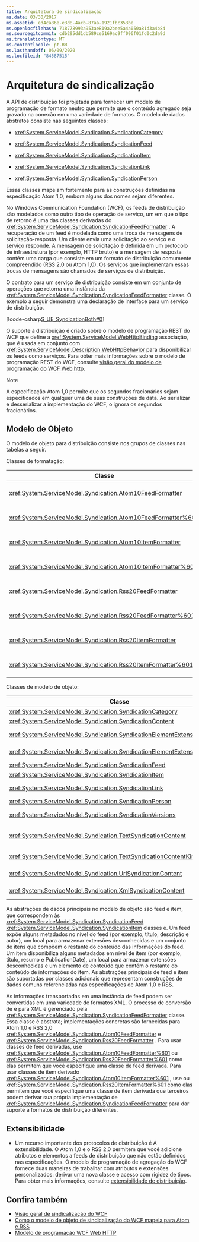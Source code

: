 ```yaml
---
title: Arquitetura de sindicalização
ms.date: 03/30/2017
ms.assetid: ed4ca86e-e3d8-4acb-87aa-1921fbc353be
ms.openlocfilehash: 718778993a953ae819a2bee5a4a050a81d3a4b84
ms.sourcegitcommit: cdb295dd1db589ce5169ac9ff096f01fd0c2da9d
ms.translationtype: MT
ms.contentlocale: pt-BR
ms.lasthandoff: 06/09/2020
ms.locfileid: "84587515"
---
```

# <a name="architecture-of-syndication"></a>Arquitetura de sindicalização
A API de distribuição foi projetada para fornecer um modelo de programação de formato neutro que permite que o conteúdo agregado seja gravado na conexão em uma variedade de formatos. O modelo de dados abstratos consiste nas seguintes classes:  
  
- <xref:System.ServiceModel.Syndication.SyndicationCategory>  
  
- <xref:System.ServiceModel.Syndication.SyndicationFeed>  
  
- <xref:System.ServiceModel.Syndication.SyndicationItem>  
  
- <xref:System.ServiceModel.Syndication.SyndicationLink>  
  
- <xref:System.ServiceModel.Syndication.SyndicationPerson>  
  
 Essas classes mapeiam fortemente para as construções definidas na especificação Atom 1,0, embora alguns dos nomes sejam diferentes.  
  
 No Windows Communication Foundation (WCF), os feeds de distribuição são modelados como outro tipo de operação de serviço, um em que o tipo de retorno é uma das classes derivadas do <xref:System.ServiceModel.Syndication.SyndicationFeedFormatter> . A recuperação de um feed é modelada como uma troca de mensagens de solicitação-resposta. Um cliente envia uma solicitação ao serviço e o serviço responde. A mensagem de solicitação é definida em um protocolo de infraestrutura (por exemplo, HTTP bruto) e a mensagem de resposta contém uma carga que consiste em um formato de distribuição comumente compreendido (RSS 2,0 ou Atom 1,0). Os serviços que implementam essas trocas de mensagens são chamados de serviços de distribuição.  
  
 O contrato para um serviço de distribuição consiste em um conjunto de operações que retorna uma instância da <xref:System.ServiceModel.Syndication.SyndicationFeedFormatter> classe. O exemplo a seguir demonstra uma declaração de interface para um serviço de distribuição.  
  
 [!code-csharp[S_UE_SyndicationBoth#0](../../../../samples/snippets/csharp/VS_Snippets_CFX/s_ue_syndicationboth/cs/service.cs#0)]  
  
 O suporte à distribuição é criado sobre o modelo de programação REST do WCF que define a <xref:System.ServiceModel.WebHttpBinding> associação, que é usada em conjunto com <xref:System.ServiceModel.Description.WebHttpBehavior> para disponibilizar os feeds como serviços. Para obter mais informações sobre o modelo de programação REST do WCF, consulte [visão geral do modelo de programação do WCF Web http](wcf-web-http-programming-model-overview.md).  
  
> [!NOTE]
> A especificação Atom 1,0 permite que os segundos fracionários sejam especificados em qualquer uma de suas construções de data. Ao serializar e desserializar a implementação do WCF, o ignora os segundos fracionários.  
  
## <a name="object-model"></a>Modelo de Objeto  
 O modelo de objeto para distribuição consiste nos grupos de classes nas tabelas a seguir.  
  
 Classes de formatação:  
  
|Classe|Descrição|  
|-----------|-----------------|  
|<xref:System.ServiceModel.Syndication.Atom10FeedFormatter>|Uma classe que serializa uma <xref:System.ServiceModel.Syndication.SyndicationFeed> instância para o formato Atom 1,0.|  
|<xref:System.ServiceModel.Syndication.Atom10FeedFormatter%601>|Uma classe que serializa <xref:System.ServiceModel.Syndication.SyndicationFeed> classes derivadas para o formato Atom 1,0.|  
|<xref:System.ServiceModel.Syndication.Atom10ItemFormatter>|Uma classe que serializa uma <xref:System.ServiceModel.Syndication.SyndicationItem> instância para o formato Atom 1,0.|  
|<xref:System.ServiceModel.Syndication.Atom10ItemFormatter%601>|Uma classe que serializa <xref:System.ServiceModel.Syndication.SyndicationItem> classes derivadas para o formato Atom 1,0.|  
|<xref:System.ServiceModel.Syndication.Rss20FeedFormatter>|Uma classe que serializa uma <xref:System.ServiceModel.Syndication.SyndicationFeed> instância para o formato RSS 2,0.|  
|<xref:System.ServiceModel.Syndication.Rss20FeedFormatter%601>|Uma classe que serializa <xref:System.ServiceModel.Syndication.SyndicationFeed> classes derivadas para o formato RSS 2,0.|  
|<xref:System.ServiceModel.Syndication.Rss20ItemFormatter>|Uma classe que serializa uma <xref:System.ServiceModel.Syndication.SyndicationItem> instância para o formato RSS 2,0.|  
|<xref:System.ServiceModel.Syndication.Rss20ItemFormatter%601>|Uma classe que serializa <xref:System.ServiceModel.Syndication.SyndicationItem> classes derivadas para o formato RSS 2,0.|  
  
 Classes de modelo de objeto:  
  
|Classe|Descrição|  
|-----------|-----------------|  
|<xref:System.ServiceModel.Syndication.SyndicationCategory>|Uma classe que representa a categoria de um feed de sindicalização.|  
|<xref:System.ServiceModel.Syndication.SyndicationContent>|Uma classe base que representa o conteúdo de sindicalização.|  
|<xref:System.ServiceModel.Syndication.SyndicationElementExtension>|Uma classe que representa uma extensão do elemento de sindicalização.|  
|<xref:System.ServiceModel.Syndication.SyndicationElementExtensionCollection>|Uma coleção de objetos <xref:System.ServiceModel.Syndication.SyndicationElementExtension>.|  
|<xref:System.ServiceModel.Syndication.SyndicationFeed>|Uma classe que representa um objeto de feed de nível superior.|  
|<xref:System.ServiceModel.Syndication.SyndicationItem>|Uma classe que representa um item de feed.|  
|<xref:System.ServiceModel.Syndication.SyndicationLink>|Uma classe que representa um link dentro de um feed ou item de distribuição.|  
|<xref:System.ServiceModel.Syndication.SyndicationPerson>|Uma classe que representa uma construção de pessoa Atom.|  
|<xref:System.ServiceModel.Syndication.SyndicationVersions>|Uma classe que representa as versões de protocolo de distribuição com suporte.|  
|<xref:System.ServiceModel.Syndication.TextSyndicationContent>|Uma classe que representa qualquer <xref:System.ServiceModel.Syndication.SyndicationItem> conteúdo a ser exibido para um usuário final.|  
|<xref:System.ServiceModel.Syndication.TextSyndicationContentKind>|Uma enumeração que representa os diferentes tipos de conteúdo de distribuição de texto com suporte.|  
|<xref:System.ServiceModel.Syndication.UrlSyndicationContent>|Uma classe que representa o conteúdo de distribuição que consiste em uma URL para outro recurso.|  
|<xref:System.ServiceModel.Syndication.XmlSyndicationContent>|Uma classe que representa o conteúdo de distribuição que não deve ser exibido em um navegador.|  
  
 As abstrações de dados principais no modelo de objeto são feed e item, que correspondem às <xref:System.ServiceModel.Syndication.SyndicationFeed> <xref:System.ServiceModel.Syndication.SyndicationItem> classes e. Um feed expõe alguns metadados no nível do feed (por exemplo, título, descrição e autor), um local para armazenar extensões desconhecidas e um conjunto de itens que compõem o restante do conteúdo das informações do feed. Um item disponibiliza alguns metadados em nível de item (por exemplo, título, resumo e PublicationDate), um local para armazenar extensões desconhecidas e um elemento de conteúdo que contém o restante do conteúdo de informações do item. As abstrações principais de feed e item são suportadas por classes adicionais que representam construções de dados comuns referenciadas nas especificações de Atom 1,0 e RSS.  
  
 As informações transportadas em uma instância de feed podem ser convertidas em uma variedade de formatos XML. O processo de conversão de e para XML é gerenciado pela <xref:System.ServiceModel.Syndication.SyndicationFeedFormatter> classe. Essa classe é abstrata; implementações concretas são fornecidas para Atom 1,0 e RSS 2,0 <xref:System.ServiceModel.Syndication.Atom10FeedFormatter> e <xref:System.ServiceModel.Syndication.Rss20FeedFormatter> . Para usar classes de feed derivadas, use <xref:System.ServiceModel.Syndication.Atom10FeedFormatter%601> ou <xref:System.ServiceModel.Syndication.Rss20FeedFormatter%601> como elas permitem que você especifique uma classe de feed derivada. Para usar classes de item derivado <xref:System.ServiceModel.Syndication.Atom10ItemFormatter%601> , use ou <xref:System.ServiceModel.Syndication.Rss20ItemFormatter%601> como elas permitem que você especifique uma classe de item derivada que terceiros podem derivar sua própria implementação de <xref:System.ServiceModel.Syndication.SyndicationFeedFormatter> para dar suporte a formatos de distribuição diferentes.  
  
## <a name="extensibility"></a>Extensibilidade  
  
- Um recurso importante dos protocolos de distribuição é A extensibilidade. O Atom 1,0 e o RSS 2,0 permitem que você adicione atributos e elementos a feeds de distribuição que não estão definidos nas especificações. O modelo de programação de agregação do WCF fornece duas maneiras de trabalhar com atributos e extensões personalizados: derivar uma nova classe e acesso com rigidez de tipos. Para obter mais informações, consulte [extensibilidade de distribuição](syndication-extensibility.md).  
  
## <a name="see-also"></a>Confira também

- [Visão geral de sindicalização do WCF](wcf-syndication-overview.md)
- [Como o modelo de objeto de sindicalização do WCF mapeia para Atom e RSS](how-the-wcf-syndication-object-model-maps-to-atom-and-rss.md)
- [Modelo de programação WCF Web HTTP](wcf-web-http-programming-model.md)
